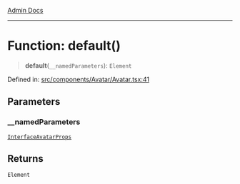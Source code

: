 [Admin Docs](/)

---

# Function: default()

> **default**(`__namedParameters`): `Element`

Defined in: [src/components/Avatar/Avatar.tsx:41](https://github.com/PalisadoesFoundation/talawa-admin/blob/main/src/components/Avatar/Avatar.tsx#L41)

## Parameters

### \_\_namedParameters

[`InterfaceAvatarProps`](../../../../types/Avatar/interface/interfaces/InterfaceAvatarProps.md)

## Returns

`Element`
